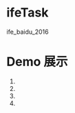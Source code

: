# ifeTask
ife_baidu_2016
<h1>Demo 展示</h1>
<ol>
  <li><a href=""></a></li>
  <li></li>
  <li></li>
  <li></li>
</ol>
